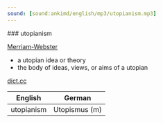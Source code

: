 ```yaml
---
sound: [sound:ankimd/english/mp3/utopianism.mp3]
---
```


\### utopianism

[Merriam-Webster](https://www.merriam-webster.com/dictionary/utopianism)

- a utopian idea or theory
- the body of ideas, views, or aims of a utopian

[dict.cc](https://www.dict.cc/utopianism)

| English        | German       |
| -------------- | ------------ |
| utopianism | Utopismus (m) |
